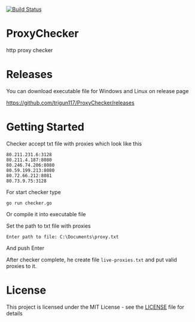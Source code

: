 [![Build Status](https://travis-ci.org/trigun117/ProxyChecker.svg?branch=master)](https://travis-ci.org/trigun117/ProxyChecker)
# ProxyChecker
http proxy checker

# Releases
You can download executable file for Windows and Linux on release page

https://github.com/trigun117/ProxyChecker/releases

# Getting Started

Checker accept txt file with proxies which look like this

```
80.211.231.6:3128
80.211.4.187:8080
80.246.74.206:8080
80.59.199.213:8080
80.72.66.212:8081
80.73.9.75:3128
```

For start checker type
```
go run checker.go
```
Or compile it into executable file

Set the path to txt file with proxies
```
Enter path to file: C:\Documents\proxy.txt
```
And push Enter

After checker complete, he create file `live-proxies.txt` and put valid proxies to it.

# License

This project is licensed under the MIT License - see the [LICENSE](LICENSE) file for details
